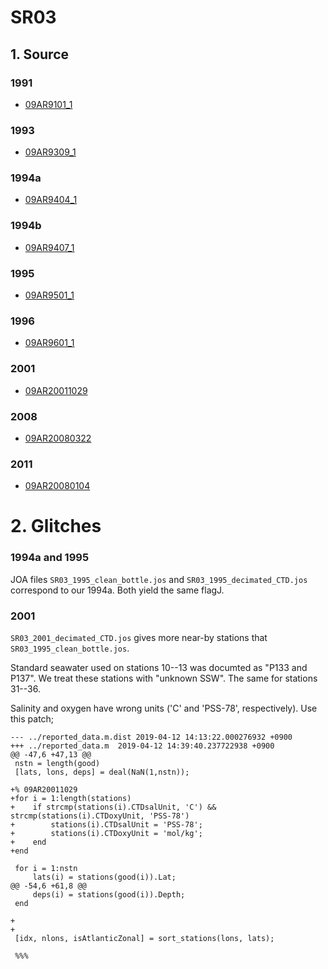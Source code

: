 # SR03
## 1. Source

### 1991
+ [09AR9101_1](https://cchdo.ucsd.edu/cruise/09AR9101_1)

### 1993
+ [09AR9309_1](https://cchdo.ucsd.edu/cruise/09AR9309_1)

### 1994a
+ [09AR9404_1](https://cchdo.ucsd.edu/cruise/09AR9404_1)

### 1994b
+ [09AR9407_1](https://cchdo.ucsd.edu/cruise/09AR9407_1)

### 1995
+ [09AR9501_1](https://cchdo.ucsd.edu/cruise/09AR9501_1)

### 1996
+ [09AR9601_1](https://cchdo.ucsd.edu/cruise/09AR9601_1)

###  2001
+ [09AR20011029](https://cchdo.ucsd.edu/cruise/20011029)

###  2008
+ [09AR20080322](https://cchdo.ucsd.edu/cruise/20080322)

###  2011
+ [09AR20080104](https://cchdo.ucsd.edu/cruise/20110104)

# 2. Glitches

### 1994a and 1995

JOA files `SR03_1995_clean_bottle.jos` and `SR03_1995_decimated_CTD.jos` correspond
to our 1994a. Both yield the same flagJ.

### 2001

`SR03_2001_decimated_CTD.jos` gives more near-by stations that `SR03_1995_clean_bottle.jos`.

Standard seawater used on stations 10--13 was documted as "P133 and P137". We treat these stations with "unknown SSW". The same for stations 31--36.

Salinity and oxygen have wrong units ('C' and 'PSS-78', respectively). Use this patch;
```
--- ../reported_data.m.dist	2019-04-12 14:13:22.000276932 +0900
+++ ../reported_data.m	2019-04-12 14:39:40.237722938 +0900
@@ -47,6 +47,13 @@
 nstn = length(good)
 [lats, lons, deps] = deal(NaN(1,nstn));
 
+% 09AR20011029
+for i = 1:length(stations)
+    if strcmp(stations(i).CTDsalUnit, 'C') && strcmp(stations(i).CTDoxyUnit, 'PSS-78')
+        stations(i).CTDsalUnit = 'PSS-78';
+        stations(i).CTDoxyUnit = 'mol/kg';
+    end
+end
 
 for i = 1:nstn
     lats(i) = stations(good(i)).Lat;
@@ -54,6 +61,8 @@
     deps(i) = stations(good(i)).Depth;
 end
 
+
+
 [idx, nlons, isAtlanticZonal] = sort_stations(lons, lats);
 
 %%%
```
